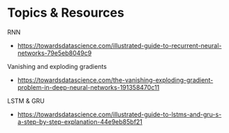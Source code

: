 # Topics & Resources

RNN
- https://towardsdatascience.com/illustrated-guide-to-recurrent-neural-networks-79e5eb8049c9 

Vanishing and exploding gradients
- https://towardsdatascience.com/the-vanishing-exploding-gradient-problem-in-deep-neural-networks-191358470c11 

LSTM & GRU
- https://towardsdatascience.com/illustrated-guide-to-lstms-and-gru-s-a-step-by-step-explanation-44e9eb85bf21 
